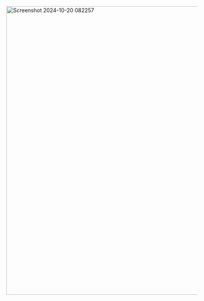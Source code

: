 <img width="759" alt="Screenshot 2024-10-20 082257" src="https://github.com/user-attachments/assets/885469bf-16d3-4d7b-828c-e1a889c0b2bb">
